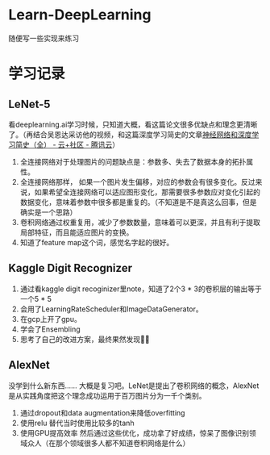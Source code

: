 # Learn-DeepLearning
随便写一些实现来练习

# 学习记录
## LeNet-5
看deeplearning.ai学习时候，只知道大概，看这篇论文很多优缺点和理念更清晰了。（再结合吴恩达采访他的视频，和这篇深度学习简史的文章[神经网络和深度学习简史（全） - 云+社区 - 腾讯云](https://cloud.tencent.com/developer/article/1106685)）
1. 全连接网络对于处理图片的问题缺点是：参数多、失去了数据本身的拓扑属性。
2. 全连接网络那样， 如果一个图片发生偏移，对应的参数会有很多变化。反过来说，如果希望全连接网络可以适应图形变化，那需要很多参数应对变化引起的数据变化，意味着参数中很多都是重复的。（不知道是不是真这么回事，但是确实是一个思路）
3. 卷积网络通过权重复用，减少了参数数量，意味着可以更深，并且有利于提取局部特征，而且能适应图片的变换。
4. 知道了feature map这个词，感觉名字起的很好。


## Kaggle Digit Recognizer
1. 通过看kaggle digit recoginizer里note，知道了2个3 * 3的卷积层的输出等于一个5 * 5
2. 会用了LearningRateScheduler和ImageDataGenerator。
3. 在gcp上开了gpu。
4. 学会了Ensembling
5. 思考了自己的改进方案，最终果然发现🙅‍♂️


## AlexNet
没学到什么新东西…… 大概是复习吧。LeNet是提出了卷积网络的概念，AlexNet是从实践角度把这个理念成功运用于百万图片分为一千个类别。
1. 通过dropout和data augmentation来降低overfitting
2. 使用relu 替代当时使用比较多的tanh
3. 使用GPU提高效率
然后通过这些优化，成功拿了好成绩，惊呆了图像识别领域众人（在那个领域很多人都不知道卷积网络是什么）
